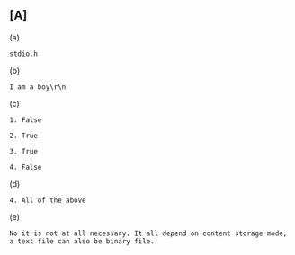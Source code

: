 ## [A]

   (a)

    stdio.h

   (b)

    I am a boy\r\n

   (c)

    1. False

    2. True

    3. True

    4. False

   (d)

    4. All of the above

   (e)

    No it is not at all necessary. It all depend on content storage mode,
    a text file can also be binary file.